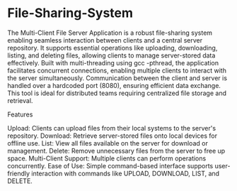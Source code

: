 # File-Sharing-System

The Multi-Client File Server Application is a robust file-sharing system enabling seamless interaction between clients and a central server repository. It supports essential operations like uploading, downloading, listing, and deleting files, allowing clients to manage server-stored data effectively. Built with multi-threading using gcc -pthread, the application facilitates concurrent connections, enabling multiple clients to interact with the server simultaneously. Communication between the client and server is handled over a hardcoded port (8080), ensuring efficient data exchange. This tool is ideal for distributed teams requiring centralized file storage and retrieval.

Features

Upload: Clients can upload files from their local systems to the server's repository.
Download: Retrieve server-stored files onto local devices for offline use.
List: View all files available on the server for download or management.
Delete: Remove unnecessary files from the server to free up space.
Multi-Client Support: Multiple clients can perform operations concurrently.
Ease of Use: Simple command-based interface supports user-friendly interaction with commands like UPLOAD, DOWNLOAD, LIST, and DELETE.
